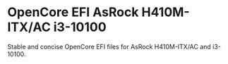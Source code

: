 # OpenCore EFI AsRock H410M-ITX/AC i3-10100
 Stable and concise OpenCore EFI files for AsRock H410M-ITX/AC and i3-10100.
